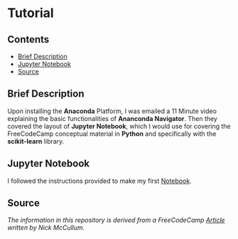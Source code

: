 # Tutorial

## Contents
* [Brief Description](#Brief-Description)
* [Jupyter Notebook](#Jupyter-Notebook)
* [Source](#Source)

## Brief Description
Upon installing the <b>Anaconda</b> Platform, I was emailed a 11 Minute video explaining
the basic functionalities of <b>Ananconda Navigator</b>. Then they covered the layout of
<b>Jupyter Notebook</b>, which I would use for covering the FreeCodeCamp conceptual material
in <b>Python</b> and specifically with the <b>scikit-learn</b> library.

## Jupyter Notebook
I followed the instructions provided to make my first <a href= "https://nbviewer.jupyter.org/github/Dipto9999/ML-Introduction/blob/master/Tutorial/tutorial.ipynb">Notebook</a>.

## Source
<i>The information in this repository is derived from a FreeCodeCamp
<a href= "https://www.freecodecamp.org/news/a-no-code-intro-to-the-9-most-important-machine-learning-algorithms-today">Article</a> written by Nick McCullum.</i>